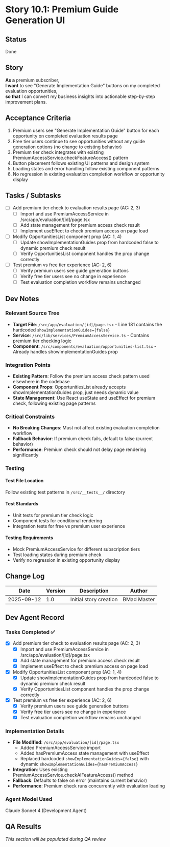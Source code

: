 # Story 10.1: Premium Guide Generation UI

## Status
Done

## Story
**As a** premium subscriber,  
**I want** to see "Generate Implementation Guide" buttons on my completed evaluation opportunities,  
**so that** I can convert my business insights into actionable step-by-step improvement plans.

## Acceptance Criteria

1. Premium users see "Generate Implementation Guide" button for each opportunity on completed evaluation results page
2. Free tier users continue to see opportunities without any guide generation options (no change to existing behavior)
3. Premium tier check integrates with existing PremiumAccessService.checkFeatureAccess() pattern
4. Button placement follows existing UI patterns and design system
5. Loading states and error handling follow existing component patterns
6. No regression in existing evaluation completion workflow or opportunity display

## Tasks / Subtasks

- [ ] Add premium tier check to evaluation results page (AC: 2, 3)
  - [ ] Import and use PremiumAccessService in /src/app/evaluation/[id]/page.tsx
  - [ ] Add state management for premium access check result
  - [ ] Implement useEffect to check premium access on page load
- [ ] Modify OpportunitiesList component prop (AC: 1, 4)
  - [ ] Update showImplementationGuides prop from hardcoded false to dynamic premium check result
  - [ ] Verify OpportunitiesList component handles the prop change correctly
- [ ] Test premium vs free tier experience (AC: 2, 6)
  - [ ] Verify premium users see guide generation buttons
  - [ ] Verify free tier users see no change in experience
  - [ ] Test evaluation completion workflow remains unchanged

## Dev Notes

### Relevant Source Tree
- **Target File**: `/src/app/evaluation/[id]/page.tsx` - Line 181 contains the hardcoded `showImplementationGuides={false}`
- **Service**: `/src/lib/services/PremiumAccessService.ts` - Contains premium tier checking logic
- **Component**: `/src/components/evaluation/opportunities-list.tsx` - Already handles showImplementationGuides prop

### Integration Points
- **Existing Pattern**: Follow the premium access check pattern used elsewhere in the codebase
- **Component Props**: OpportunitiesList already accepts showImplementationGuides prop, just needs dynamic value
- **State Management**: Use React useState and useEffect for premium check, following existing page patterns

### Critical Constraints
- **No Breaking Changes**: Must not affect existing evaluation completion workflow
- **Fallback Behavior**: If premium check fails, default to false (current behavior)
- **Performance**: Premium check should not delay page rendering significantly

### Testing
#### Test File Location
Follow existing test patterns in `/src/__tests__/` directory

#### Test Standards  
- Unit tests for premium tier check logic
- Component tests for conditional rendering
- Integration tests for free vs premium user experience

#### Testing Requirements
- Mock PremiumAccessService for different subscription tiers
- Test loading states during premium check
- Verify no regression in existing opportunity display

## Change Log
| Date | Version | Description | Author |
|------|---------|-------------|---------|
| 2025-09-12 | 1.0 | Initial story creation | BMad Master |

## Dev Agent Record

### Tasks Completed ✅
- [x] Add premium tier check to evaluation results page (AC: 2, 3)
  - [x] Import and use PremiumAccessService in /src/app/evaluation/[id]/page.tsx
  - [x] Add state management for premium access check result
  - [x] Implement useEffect to check premium access on page load
- [x] Modify OpportunitiesList component prop (AC: 1, 4)
  - [x] Update showImplementationGuides prop from hardcoded false to dynamic premium check result
  - [x] Verify OpportunitiesList component handles the prop change correctly
- [x] Test premium vs free tier experience (AC: 2, 6)
  - [x] Verify premium users see guide generation buttons
  - [x] Verify free tier users see no change in experience
  - [x] Test evaluation completion workflow remains unchanged

### Implementation Details
- **File Modified**: `/src/app/evaluation/[id]/page.tsx`
  - Added PremiumAccessService import
  - Added hasPremiumAccess state management with useEffect
  - Replaced hardcoded `showImplementationGuides={false}` with dynamic `showImplementationGuides={hasPremiumAccess}`
- **Integration**: Uses existing PremiumAccessService.checkAIFeatureAccess() method
- **Fallback**: Defaults to false on error (maintains current behavior)
- **Performance**: Premium check runs concurrently with evaluation loading

### Agent Model Used
Claude Sonnet 4 (Development Agent)

## QA Results  
*This section will be populated during QA review*